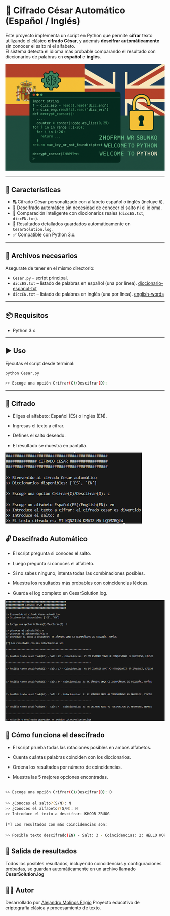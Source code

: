 # 🔐 Cifrado César Automático (Español / Inglés)

Este proyecto implementa un script en Python que permite **cifrar** texto utilizando el clásico **cifrado César**, y además **descifrar automáticamente** sin conocer el salto ni el alfabeto.  
El sistema detecta el idioma más probable comparando el resultado con diccionarios de palabras en **español** e **inglés**.

![Header](./images/Header.png)

---

## 🚀 Características

- 🔠 Cifrado César personalizado con alfabeto español o inglés (incluye `ñ`).
- 🧠 Descifrado automático sin necesidad de conocer el salto ni el idioma.
- 🧾 Comparación inteligente con diccionarios reales (`diccES.txt`, `diccEN.txt`).
- 📄 Resultados detallados guardados automáticamente en `CesarSolution.log`.
- ✅ Compatible con Python 3.x.

---

## 📁 Archivos necesarios

Asegurate de tener en el mismo directorio:

- `Cesar.py` – script principal.
- `diccES.txt` – listado de palabras en español (una por línea). [diccionario-espanol-txt](https://github.com/JorgeDuenasLerin/diccionario-espanol-txt)
- `diccEN.txt` – listado de palabras en inglés (una por línea). [english-words](https://github.com/dwyl/english-words)

---

## 📦 Requisitos

- Python 3.x

---

## ▶️ Uso

Ejecutas el script desde terminal:

```bash
python Cesar.py
```

```bash
>> Escoge una opción Crifrar(C)/Descifrar(D):
```

---

## 🔐 Cifrado
- Eliges el alfabeto: Español (ES) o Inglés (EN).

- Ingresas el texto a cifrar.

- Defines el salto deseado.

- El resultado se muestra en pantalla.

![CifradoCesar](./images/Cifrado.png)

## 🔓 Descifrado Automático
- El script pregunta si conoces el salto.

- Luego pregunta si conoces el alfabeto.

- Si no sabes ninguno, intenta todas las combinaciones posibles.

- Muestra los resultados más probables con coincidencias léxicas.

- Guarda el log completo en CesarSolution.log.

![DescifradoCesar](./images/Descifrado.png)

## 🧠 Cómo funciona el descifrado
- El script prueba todas las rotaciones posibles en ambos alfabetos.

- Cuenta cuántas palabras coinciden con los diccionarios.

- Ordena los resultados por número de coincidencias.

- Muestra las 5 mejores opciones encontradas.

```bash

>> Escoge una opción Crifrar(C)/Descifrar(D): D

>> ¿Conoces el salto?(S/N): N
>> ¿Conoces el alfabeto?(S/N): N
>> Introduce el texto a descifrar: KHOOR ZRUOG

[*] Los resultados con más coincidencias son:

>> Posible texto descifrado(EN) - Salt: 3 - Coincidencias: 2: HELLO WORLD
```

## 📄 Salida de resultados
Todos los posibles resultados, incluyendo coincidencias y configuraciones probadas, se guardan automáticamente en un archivo llamado **CesarSolution.log**

## 🧑‍💻 Autor
Desarrollado por [Alejandro Molinos Eligio](https://github.com/AlejandroMolinosEligio)
Proyecto educativo de criptografía clásica y procesamiento de texto.